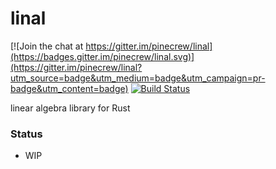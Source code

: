 # linal

[![Join the chat at https://gitter.im/pinecrew/linal](https://badges.gitter.im/pinecrew/linal.svg)](https://gitter.im/pinecrew/linal?utm_source=badge&utm_medium=badge&utm_campaign=pr-badge&utm_content=badge)
[![Build Status](https://travis-ci.org/pinecrew/linal.svg?branch=master)](https://travis-ci.org/pinecrew/linal)

linear algebra library for Rust

### Status
* WIP
